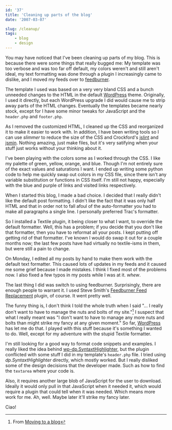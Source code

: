 ```yaml
---
id: '37'
title: 'Cleaning up parts of the blog'
date: '2007-03-07'

slug: /cleanup/
tags:
    - blog
    - design
---
```


You may have noticed that I've been cleaning up parts of my blog. This is
because there were some things that really bugged me: My template was too
verbose and was too far off default, my colors weren't and still aren't ideal,
my text formatting was done through a plugin I increasingly came to dislike,
and I moved my feeds over to [feedburner](http://feedburner.com/).

<!-- more -->

The template I used was based on a very very bland CSS and a bunch unneeded
changes to the HTML in the default [WordPress](http://wordpress.org/) theme.
Originally, I used it directly, but each WordPress upgrade I did would cause
me to strip away parts of the HTML changes. Eventually the templates became
nearly stock, except for I have some minor tweaks for JavaScript and the
`header.php` and `footer.php`.

As I removed the customized HTML, I cleaned up the CSS and reorganized it to
make it easier to work with. In addition, I have been writing tools so I can
use _slimmer_ to reduce the size of the CSS and Crockford's
[jslint](http://www.jslint.com/) and
[jsmin](http://www.crockford.com/javascript/jsmin.html). Nothing amazing, just
make files, but it's very satifying when your stuff just works without your
thinking about it.

I've been playing with the colors some as I worked through the CSS. I like my
palette of green, yellow, orange, and blue. Though I'm not entirely sure of
the exact values and saturations I want. I ended up writing some python code
to help me quickly swap out colors in my CSS file, since there isn't any
variable substitution or functions in CSS itself. I'm still not happy,
especially with the blue and purple of links and visited links respectively.

When I started this blog, I made a bad choice. I decided that I really didn't
like the default post formatting. I didn't like the fact that it was only half
HTML and that in order not to fall afoul of the auto-formatter you had to make
all paragraphs a single line. I personally preferred Trac's formatter.

So I installed a Textile plugin, it being closer to what I want, to override
the default formatter. Well, this has a problem; if you decide that you don't
like that formatter, then you have to reformat all your posts. I kept putting
off getting rid of that formatter. I've known I would do swap it out for a
couple months now; the last few posts have had virtually no textile-isms in
them, but were still a pain to change.

On Monday, I edited all my posts by hand to make them work with the default
text formatter. This caused lots of updates in my feeds and it caused me some
grief because I made mistakes. I think I fixed most of the problems now. I
also fixed a few typos in my posts while I was at it. _whew_.

The last thing I did was switch to using feedburner. Surprisingly, there are
enough people to warrant it. I used Steve Smith's
[Feedburner Feed Replacement](# 'Broken Link') plugin, of course. It went
pretty well.

The funny thing is, I don't think I told the whole truth when I said "… I
really don't want to have to manage the nuts and bolts of my site."[^1] I
suspect that what I really meant was "I don't want to have to manage any more
nuts and bolts than might strike my fancy at any given moment." So far,
[WordPress](http://wordpress.org/) has let me do that. I played with this
stuff because it's something I wanted to do. Well, except for my adventure
with the stupid Textile formatter.

I'm still looking for a good way to format code snippets and examples. I
really liked the idea behind
[wp-dp.SyntaxtHighlighter](http://blog.rubypdf.com/2006/09/28/wp-dpsyntaxhighlightersource-code-syntax-highlighting-plugin/),
but the plugin conflicted with some stuff I did in my template's `header.php`
file. I tried using _dp.SyntaxtHighlighter_ directly, which mostly worked. But
I really disliked some of the design decisions that the developer made. Such
as how to find the `textarea` where your code is.

Also, it requires another large blob of JavaScript for the user to download.
Ideally it would only pull in that JavaScript when it needed it, which would
require a plugin that could tell when it was needed. Which means more work for
me. Ah, well. Maybe later it'll strike my fancy later.

Ciao!

[^1]: From [Moving to a blog](/moving-to-a-blog/)
